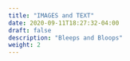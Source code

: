 ```yaml
---
title: "IMAGES and TEXT"
date: 2020-09-11T18:27:32-04:00
draft: false
description: "Bleeps and Bloops"
weight: 2
---
```


